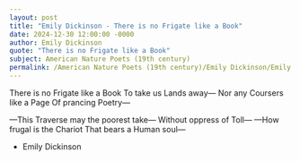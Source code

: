 ```yaml
---
layout: post
title: "Emily Dickinson - There is no Frigate like a Book"
date: 2024-12-30 12:00:00 -0000
author: Emily Dickinson
quote: "There is no Frigate like a Book"
subject: American Nature Poets (19th century)
permalink: /American Nature Poets (19th century)/Emily Dickinson/Emily Dickinson - There is no Frigate like a Book
---
```


There is no Frigate like a Book
To take us Lands away—
Nor any Coursers like a Page
Of prancing Poetry—

—This Traverse may the poorest take—
Without oppress of Toll—
—How frugal is the Chariot
That bears a Human soul—

- Emily Dickinson
